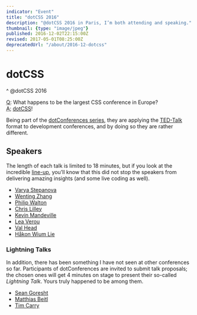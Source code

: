 ```yaml
---
indicator: "Event"
title: "dotCSS 2016"
description: "@dotCSS 2016 in Paris, I’m both attending and speaking."
thumbnail: {type: "image/jpeg"}
published: 2016-12-02T22:15:00Z
revised: 2017-05-01T08:25:00Z
deprecatedUrl: "/about/2016-12-dotcss"
---
```


# dotCSS
^ @dotCSS 2016

<abbr title="Question">Q:</abbr> What happens to be the largest CSS conference in Europe?  
<abbr title="Answer">A:</abbr> [dotCSS](https://www.dotcss.io/)!

Being part of the [dotConferences series](https://www.dotconferences.com/), they are applying the [TED-Talk](https://www.ted.com/) format to development conferences, and by doing so they are rather different.

<h2 id="talks">Speakers</h2>

The length of each talk is limited to 18&nbsp;minutes, but if you look at the incredible [line-up](https://2016.dotcss.io/), you’ll know that this did not stop the speakers from delivering amazing insights (and some live coding as well).

* [Varya Stepanova](https://twitter.com/varya_en)
* [Wenting Zhang](https://twitter.com/DesignJokes)
* [Philip Walton](https://twitter.com/philwalton)
* [Chris Lilley](https://twitter.com/svgeesus)
* [Kevin Mandeville](https://twitter.com/KevinMandeville)
* [Lea Verou](https://twitter.com/leaverou)
* [Val Head](https://twitter.com/vlh)
* [Håkon Wium Lie](https://twitter.com/wiumlie)

<h3 id="talks-lightning">Lightning Talks</h3>

In addition, there has been something I have not seen at other conferences so far. Participants of dotConferences are invited to submit talk proposals; the chosen ones will get 4&nbsp;minutes on stage to present their so-called _Lightning Talk_. Yours truly happened to be among them.

* [Sean Goresht](https://twitter.com/SGoresht)
* [Matthias Beitl](https://twitter.com/cssence)
* [Tim Carry](https://twitter.com/pixelastic)
